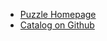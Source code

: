 <!-- _navbar.md -->

<!--* [Learn](./LANGUAGE.md)-->
<!--* [Examples](../examples/README.md)-->
<!--* [Customize](./EXTEND.md)-->
* [Puzzle Homepage](https://puzzlelang.github.io)
* [Catalog on Github](https://github.com/puzzlelang/puzzle-catalog)